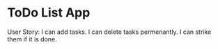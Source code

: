 # ToDo List App
User Story: 
I can add tasks.
I can delete tasks permenantly.
I can strike them if it is done.
